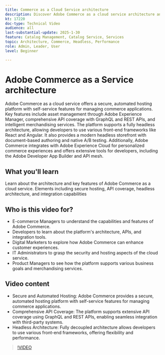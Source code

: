 ```yaml
---
title: Commerce as a Cloud Service architecture
description: Discover Adobe Commerce as a cloud service architecture and key features for scalable, secure, and flexible e-commerce solutions.
kt: 17220
doc-type: Technical Video
audience: all
last-substantial-update: 2025-1-30
feature: Catalog Management, Catalog Service, Services
topic: Architecture, Commerce, Headless, Performance
role: Admin, Leader, User
level: Beginner

---
```

# Adobe Commerce as a Service architecture

Adobe Commerce as a cloud service offers a secure, automated hosting platform with self-service features for managing commerce applications. Key features include asset management through Adobe Experience Manager, comprehensive API coverage with GraphQL and REST APIs, and intelligent merchandising services. The platform supports a fully headless architecture, allowing developers to use various front-end frameworks like React and Angular. It also provides a modern headless storefront with document-based authoring and native A/B testing. Additionally, Adobe Commerce integrates with Adobe Experience Cloud for personalized commerce experiences and offers extensive tools for developers, including the Adobe Developer App Builder and API mesh. 

## What you'll learn

Learn about the architecture and key features of Adobe Commerce as a cloud service. Elements including secure hosting, API coverage, headless architecture, and integration capabilities

## Who is this video for?

* E-commerce Managers to understand the capabilities and features of Adobe Commerce.
* Developers to learn about the platform's architecture, APIs, and integration tools.
* Digital Marketers to explore how Adobe Commerce can enhance customer experiences.
* IT Administrators to grasp the security and hosting aspects of the cloud service.
* Product Managers to see how the platform supports various business goals and merchandising services.

## Video content

* Secure and Automated Hosting: Adobe Commerce provides a secure, automated hosting platform with self-service features for managing commerce applications.
* Comprehensive API Coverage: The platform supports extensive API coverage using GraphQL and REST APIs, enabling seamless integration with third-party systems.
* Headless Architecture: Fully decoupled architecture allows developers to use various front-end frameworks, offering flexibility and performance.

>[!VIDEO](https://video.tv.adobe.com/v/3443232?learn=on)
